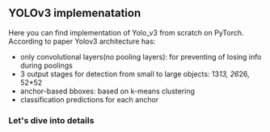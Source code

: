 ## YOLOv3 implemenatation
Here you can find implementation of Yolo_v3 from scratch on PyTorch.
According to paper Yolov3 architecture has:
* only convolutional layers(no pooling layers): for preventing of losing info during poolings
* 3 output stages for detection from small to large objects: 13*13, 26*26, 52*52
* anchor-based bboxes: based on k-means clustering
* classification predictions for each anchor

### Let's dive into details

